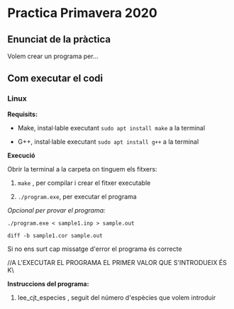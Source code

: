 # Practica Primavera 2020

## Enunciat de la pràctica
Volem crear un programa per...

## Com executar el codi
### Linux
**Requisits:**

- Make, instal·lable executant `sudo apt install make` a la terminal
  
- G++, instal·lable executant `sudo apt install g++` a la terminal
  
**Execució**

Obrir la terminal a la carpeta on tinguem els fitxers:
  
1. `make` , per compilar i crear el fitxer executable
  
2. `./program.exe`, per executar el programa

*Opcional per provar el programa:*
  
    ./program.exe < sample1.inp > sample.out
    
    diff -b sample1.cor sample.out
    
Si no ens surt cap missatge d'error el programa és correcte
    
//A L'EXECUTAR EL PROGRAMA EL PRIMER VALOR QUE S'INTRODUEIX ÉS K\\
  
**Instruccions del programa:**

1. lee_cjt_especies , seguit del número d'espècies que volem introduir
    
  
